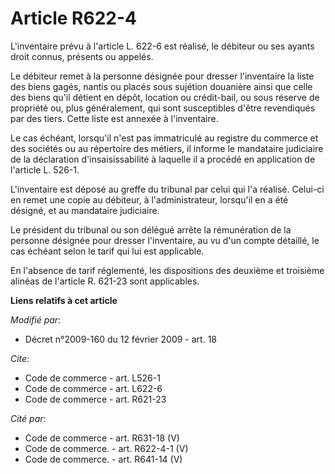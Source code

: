 # Article R622-4

L'inventaire prévu à l'article L. 622-6 est réalisé, le débiteur ou ses ayants droit connus, présents ou appelés. 

Le débiteur remet à la personne désignée pour dresser l'inventaire la liste des biens gagés, nantis ou placés sous sujétion
douanière ainsi que celle des biens qu'il détient en dépôt, location ou crédit-bail, ou sous réserve de propriété ou, plus
généralement, qui sont susceptibles d'être revendiqués par des tiers. Cette liste est annexée à l'inventaire. 

Le cas échéant, lorsqu'il n'est pas immatriculé au registre du commerce et des sociétés ou au répertoire des métiers, il
informe le mandataire judiciaire de la déclaration d'insaisissabilité à laquelle il a procédé en application de l'article L.
526-1.

L'inventaire est déposé au greffe du tribunal par celui qui l'a réalisé. Celui-ci en remet une copie au débiteur, à
l'administrateur, lorsqu'il en a été désigné, et au mandataire judiciaire. 

Le président du tribunal ou son délégué arrête la rémunération de la personne désignée pour dresser l'inventaire, au vu d'un
compte détaillé, le cas échéant selon le tarif qui lui est applicable. 

En l'absence de tarif réglementé, les dispositions des deuxième et troisième alinéas de l'article R. 621-23 sont applicables.

**Liens relatifs à cet article**

_Modifié par_:

  - Décret n°2009-160 du 12 février 2009 - art. 18

_Cite_:

  - Code de commerce - art. L526-1
  - Code de commerce - art. L622-6
  - Code de commerce - art. R621-23

_Cité par_:

  - Code de commerce - art. R631-18 (V)
  - Code de commerce. - art. R622-4-1 (V)
  - Code de commerce. - art. R641-14 (V)

